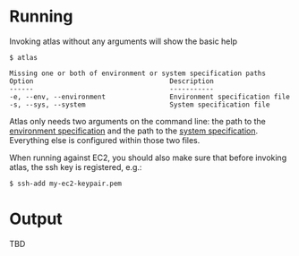 # Running

Invoking atlas without any arguments will show the basic help

~~~~~~~~~~~~~~~~~~~~~~~~~~~~~~~
$ atlas

Missing one or both of environment or system specification paths
Option                                  Description
------                                  -----------
-e, --env, --environment                Environment specification file
-s, --sys, --system                     System specification file
~~~~~~~~~~~~~~~~~~~~~~~~~~~~~~~

Atlas only needs two arguments on the command line: the path to the
[environment specification](#environment-specification) and the path to the
[system specification](#system-specification). Everything else is configured within those two files.

When running against EC2, you should also make sure that before invoking atlas, the ssh key is
registered, e.g.:

~~~~~~~~~~~~~~~~~~~~~~~~~~~~~~~
$ ssh-add my-ec2-keypair.pem
~~~~~~~~~~~~~~~~~~~~~~~~~~~~~~~

# Output

TBD
